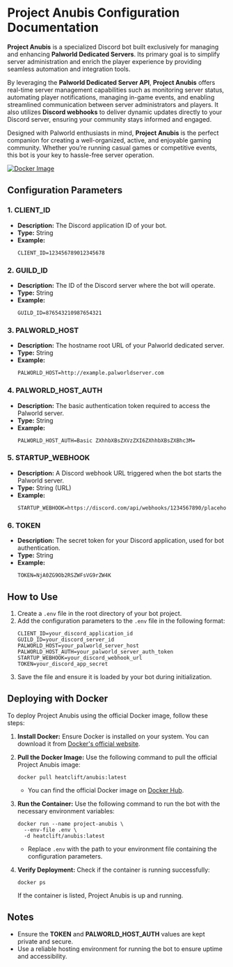 # Project Anubis Configuration Documentation

**Project Anubis** is a specialized Discord bot built exclusively for managing and enhancing **Palworld Dedicated Servers**. Its primary goal is to simplify server administration and enrich the player experience by providing seamless automation and integration tools. 

By leveraging the **Palworld Dedicated Server API**, **Project Anubis** offers real-time server management capabilities such as monitoring server status, automating player notifications, managing in-game events, and enabling streamlined communication between server administrators and players. It also utilizes **Discord webhooks** to deliver dynamic updates directly to your Discord server, ensuring your community stays informed and engaged.

Designed with Palworld enthusiasts in mind, **Project Anubis** is the perfect companion for creating a well-organized, active, and enjoyable gaming community. Whether you’re running casual games or competitive events, this bot is your key to hassle-free server operation.

[![Docker Image](https://img.shields.io/docker/pulls/heatclift/anubis)](https://hub.docker.com/r/heatclift/anubis)

## Configuration Parameters

### 1. **CLIENT_ID**
- **Description:** The Discord application ID of your bot.
- **Type:** String
- **Example:**
  ```
  CLIENT_ID=123456789012345678
  ```

### 2. **GUILD_ID**
- **Description:** The ID of the Discord server where the bot will operate.
- **Type:** String
- **Example:**
  ```
  GUILD_ID=876543210987654321
  ```

### 3. **PALWORLD_HOST**
- **Description:** The hostname root URL of your Palworld dedicated server.
- **Type:** String
- **Example:**
  ```
  PALWORLD_HOST=http://example.palworldserver.com
  ```

### 4. **PALWORLD_HOST_AUTH**
- **Description:** The basic authentication token required to access the Palworld server.
- **Type:** String
- **Example:**
  ```
  PALWORLD_HOST_AUTH=Basic ZXhhbXBsZXVzZXI6ZXhhbXBsZXBhc3M=
  ```

### 5. **STARTUP_WEBHOOK**
- **Description:** A Discord webhook URL triggered when the bot starts the Palworld server.
- **Type:** String (URL)
- **Example:**
  ```
  STARTUP_WEBHOOK=https://discord.com/api/webhooks/1234567890/placeholderwebhook
  ```

### 6. **TOKEN**
- **Description:** The secret token for your Discord application, used for bot authentication.
- **Type:** String
- **Example:**
  ```
  TOKEN=NjA0ZG9Ob2RSZWFsVG9rZW4K
  ```

## How to Use
1. Create a `.env` file in the root directory of your bot project.
2. Add the configuration parameters to the `.env` file in the following format:
   ```
   CLIENT_ID=your_discord_application_id
   GUILD_ID=your_discord_server_id
   PALWORLD_HOST=your_palworld_server_host
   PALWORLD_HOST_AUTH=your_palworld_server_auth_token
   STARTUP_WEBHOOK=your_discord_webhook_url
   TOKEN=your_discord_app_secret
   ```
3. Save the file and ensure it is loaded by your bot during initialization.

## Deploying with Docker
To deploy Project Anubis using the official Docker image, follow these steps:

1. **Install Docker:** Ensure Docker is installed on your system. You can download it from [Docker's official website](https://www.docker.com/).

2. **Pull the Docker Image:** Use the following command to pull the official Project Anubis image:
   ```
   docker pull heatclift/anubis:latest
   ```
   - You can find the official Docker image on [Docker Hub](https://hub.docker.com/r/heatclift/anubis).

3. **Run the Container:** Use the following command to run the bot with the necessary environment variables:
   ```
   docker run --name project-anubis \
     --env-file .env \
     -d heatclift/anubis:latest
   ```
   - Replace `.env` with the path to your environment file containing the configuration parameters.

4. **Verify Deployment:** Check if the container is running successfully:
   ```
   docker ps
   ```
   If the container is listed, Project Anubis is up and running.

## Notes
- Ensure the **TOKEN** and **PALWORLD_HOST_AUTH** values are kept private and secure.
- Use a reliable hosting environment for running the bot to ensure uptime and accessibility.

